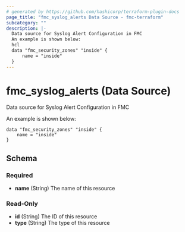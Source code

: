 ```yaml
---
# generated by https://github.com/hashicorp/terraform-plugin-docs
page_title: "fmc_syslog_alerts Data Source - fmc-terraform"
subcategory: ""
description: |-
  Data source for Syslog Alert Configuration in FMC
  An example is shown below:
  hcl
  data "fmc_security_zones" "inside" {
      name = "inside"
  }
---
```


# fmc_syslog_alerts (Data Source)

Data source for Syslog Alert Configuration in FMC

An example is shown below: 
```hcl
data "fmc_security_zones" "inside" {
	name = "inside"
}
```



<!-- schema generated by tfplugindocs -->
## Schema

### Required

- **name** (String) The name of this resource

### Read-Only

- **id** (String) The ID of this resource
- **type** (String) The type of this resource


